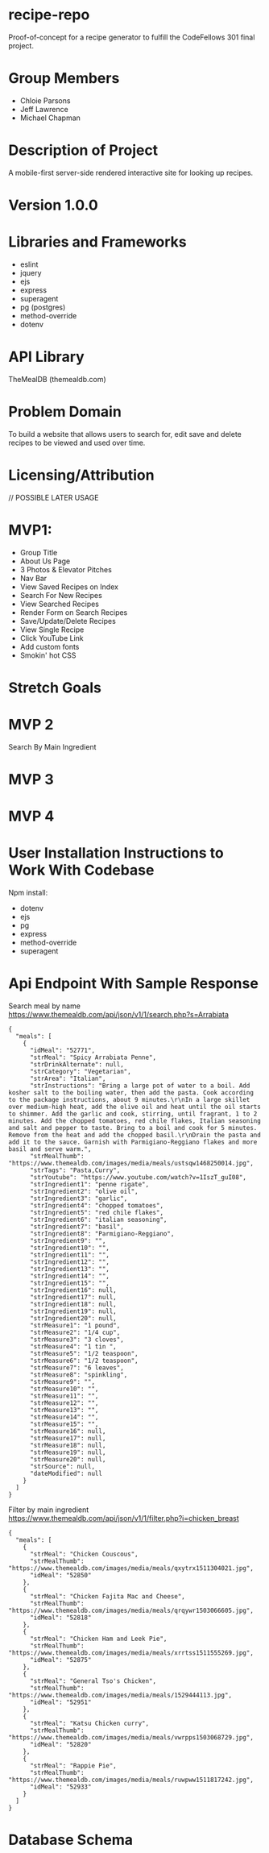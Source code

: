 # recipe-repo

Proof-of-concept for a recipe generator to fulfill the CodeFellows 301 final project.

# Group Members
* Chloie Parsons
* Jeff Lawrence
* Michael Chapman

# Description of Project
A mobile-first server-side rendered interactive site for looking up recipes.

# Version 1.0.0
# Libraries and Frameworks
* eslint
* jquery
* ejs
* express
* superagent
* pg (postgres)
* method-override
* dotenv

# API Library
TheMealDB (themealdb.com)

# Problem Domain
To build a website that allows users to search for, edit save and delete recipes to be viewed and used over time.

# Licensing/Attribution
// POSSIBLE LATER USAGE

# MVP1:
* Group Title
* About Us Page
* 3 Photos & Elevator Pitches
* Nav Bar
* View Saved Recipes on Index
* Search For New Recipes
* View Searched Recipes
* Render Form on Search Recipes
* Save/Update/Delete Recipes
* View Single Recipe
* Click YouTube Link
* Add custom fonts
* Smokin' hot CSS

# Stretch Goals
# MVP 2
Search By Main Ingredient

# MVP 3

# MVP 4


# User Installation Instructions to Work With Codebase

Npm install:
* dotenv
* ejs
* pg
* express
* method-override
* superagent

# Api Endpoint With Sample Response

Search meal by name
https://www.themealdb.com/api/json/v1/1/search.php?s=Arrabiata

```
{
  "meals": [
    {
      "idMeal": "52771",
      "strMeal": "Spicy Arrabiata Penne",
      "strDrinkAlternate": null,
      "strCategory": "Vegetarian",
      "strArea": "Italian",
      "strInstructions": "Bring a large pot of water to a boil. Add kosher salt to the boiling water, then add the pasta. Cook according to the package instructions, about 9 minutes.\r\nIn a large skillet over medium-high heat, add the olive oil and heat until the oil starts to shimmer. Add the garlic and cook, stirring, until fragrant, 1 to 2 minutes. Add the chopped tomatoes, red chile flakes, Italian seasoning and salt and pepper to taste. Bring to a boil and cook for 5 minutes. Remove from the heat and add the chopped basil.\r\nDrain the pasta and add it to the sauce. Garnish with Parmigiano-Reggiano flakes and more basil and serve warm.",
      "strMealThumb": "https://www.themealdb.com/images/media/meals/ustsqw1468250014.jpg",
      "strTags": "Pasta,Curry",
      "strYoutube": "https://www.youtube.com/watch?v=1IszT_guI08",
      "strIngredient1": "penne rigate",
      "strIngredient2": "olive oil",
      "strIngredient3": "garlic",
      "strIngredient4": "chopped tomatoes",
      "strIngredient5": "red chile flakes",
      "strIngredient6": "italian seasoning",
      "strIngredient7": "basil",
      "strIngredient8": "Parmigiano-Reggiano",
      "strIngredient9": "",
      "strIngredient10": "",
      "strIngredient11": "",
      "strIngredient12": "",
      "strIngredient13": "",
      "strIngredient14": "",
      "strIngredient15": "",
      "strIngredient16": null,
      "strIngredient17": null,
      "strIngredient18": null,
      "strIngredient19": null,
      "strIngredient20": null,
      "strMeasure1": "1 pound",
      "strMeasure2": "1/4 cup",
      "strMeasure3": "3 cloves",
      "strMeasure4": "1 tin ",
      "strMeasure5": "1/2 teaspoon",
      "strMeasure6": "1/2 teaspoon",
      "strMeasure7": "6 leaves",
      "strMeasure8": "spinkling",
      "strMeasure9": "",
      "strMeasure10": "",
      "strMeasure11": "",
      "strMeasure12": "",
      "strMeasure13": "",
      "strMeasure14": "",
      "strMeasure15": "",
      "strMeasure16": null,
      "strMeasure17": null,
      "strMeasure18": null,
      "strMeasure19": null,
      "strMeasure20": null,
      "strSource": null,
      "dateModified": null
    }
  ]
}
```
Filter by main ingredient
https://www.themealdb.com/api/json/v1/1/filter.php?i=chicken_breast

```
{
  "meals": [
    {
      "strMeal": "Chicken Couscous",
      "strMealThumb": "https://www.themealdb.com/images/media/meals/qxytrx1511304021.jpg",
      "idMeal": "52850"
    },
    {
      "strMeal": "Chicken Fajita Mac and Cheese",
      "strMealThumb": "https://www.themealdb.com/images/media/meals/qrqywr1503066605.jpg",
      "idMeal": "52818"
    },
    {
      "strMeal": "Chicken Ham and Leek Pie",
      "strMealThumb": "https://www.themealdb.com/images/media/meals/xrrtss1511555269.jpg",
      "idMeal": "52875"
    },
    {
      "strMeal": "General Tso's Chicken",
      "strMealThumb": "https://www.themealdb.com/images/media/meals/1529444113.jpg",
      "idMeal": "52951"
    },
    {
      "strMeal": "Katsu Chicken curry",
      "strMealThumb": "https://www.themealdb.com/images/media/meals/vwrpps1503068729.jpg",
      "idMeal": "52820"
    },
    {
      "strMeal": "Rappie Pie",
      "strMealThumb": "https://www.themealdb.com/images/media/meals/ruwpww1511817242.jpg",
      "idMeal": "52933"
    }
  ]
}
```
# Database Schema
